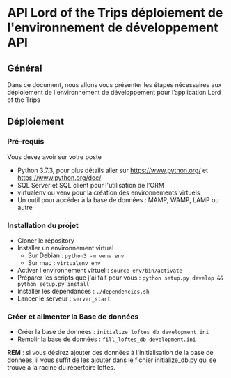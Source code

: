 # API Lord of the Trips déploiement de l'environnement de développement API

## Général

Dans ce document, nous allons vous présenter les étapes nécessaires aux déploiement de l'environnement de développement pour l’application Lord of the Trips

## Déploiement

### Pré-requis

Vous devez avoir sur votre poste

* Python 3.7.3, pour plus détails aller sur https://www.python.org/ et https://www.python.org/doc/
* SQL Server et SQL client pour l'utilisation de l'ORM
* virtualenv ou venv pour la création des environnements virtuels
* Un outil pour accéder à la base de données :  MAMP,  WAMP,  LAMP ou autre

### Installation du projet 

- Cloner le répository
- Installer un environnement virtuel
	- Sur Debian : `python3 -m venv env`
	- Sur mac : `virtualenv env`
- Activer l'environnement virtuel : `source env/bin/activate`
- Préparer les scripts que j'ai fait pour vous : `python setup.py develop && python setup.py install`
- Installer les dependances : `./dependencies.sh`
- Lancer le serveur : `server_start`
 
### Créer et alimenter la Base de données

- Créer la base de données : `initialize_loftes_db development.ini`
- Remplir la base de données : `fill_loftes_db development.ini`

**REM** : si vous désirez ajouter des données à l'initialisation de la base de données, il vous suffit de les ajouter dans le fichier initialize_db.py qui se trouve à la racine du répertoire loftes.
